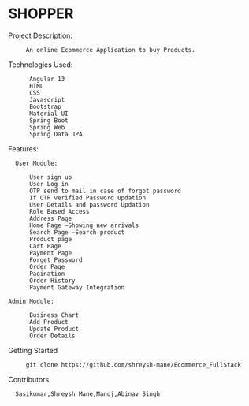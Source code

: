 # SHOPPER

Project Description:

         An online Ecommerce Application to buy Products.
         
Technologies Used:

          Angular 13
          HTML
          CSS
          Javascript
          Bootstrap
          Material UI
          Spring Boot
          Spring Web
          Spring Data JPA
          
Features:

      User Module:

          User sign up
          User Log in
          OTP send to mail in case of forgot password
          If OTP verified Password Updation
          User Details and password Updation
          Role Based Access
          Address Page
          Home Page –Showing new arrivals
          Search Page –Search product
          Product page
          Cart Page
          Payment Page
          Forget Password 
          Order Page
          Pagination
          Order History
          Payment Gateway Integration

    Admin Module:

          Business Chart
          Add Product
          Update Product
          Order Details
          
Getting Started

         git clone https://github.com/shreysh-mane/Ecommerce_FullStack
         
Contributors

      Sasikumar,Shreysh Mane,Manoj,Abinav Singh

